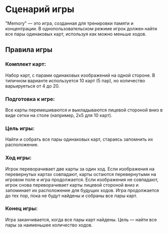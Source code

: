 # Сценарий игры <!-- omit in toc -->

"Memory" — это игра, созданная для тренировки памяти и концентрации. В однопользовательском режиме игрок должен найти все пары одинаковых карт, используя как можно меньше ходов.

## Правила игры

### Комплект карт:

Набор карт, с парами одинаковых изображений на одной стороне. В типичном варианте используется 10 карт (5 пар), но количество варьируеться от 4 до 20.

### Подготовка к игре:

Все карты перемешиваются и выкладываются лицевой стороной вниз в виде сетки на столе (например, 2x5 для 10 карт).

### Цель игры:

Найти и собрать все пары одинаковых карт, стараясь запомнить их расположение.

### Ход игры:

Игрок переворачивает две карты за один ход.
Если изображения на перевернутых картах совпадают, карты остаются перевернутыми на игровом поле и игра продолжается.
Если изображения не совпадают, игрок снова переворачивает карты лицевой стороной вниз и запоминает их расположение для будущих ходов.
Игра продолжается до тех пор, пока не будут найдены и собраны все пары карт.

### Конец игры:

Игра заканчивается, когда все пары карт найдены.
Цель — найти все пары за наименьшее количество ходов.
